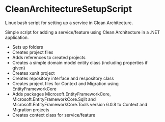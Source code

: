 # CleanArchitectureSetupScript
Linux bash script for setting up a service in Clean Architecture.

Simple script for adding a service/feature using Clean Architecture in a .NET application.

- Sets up folders
- Creates project files
- Adds references to created projects
- Creates a simple domain model entity class (including properties if given)
- Creates xunit project
- Creates repository interface and respository class
- Creates project files for Context and Migration using EntityFrameworkCore
- Adds packages Microsoft.EntityFrameworkCore, Microsoft.EntityFrameworkCore.Sqlit and Microsoft.EntityFrameworkCore.Tools version 6.0.8 to Context and Migration projects
- Creates context class for service/feature
